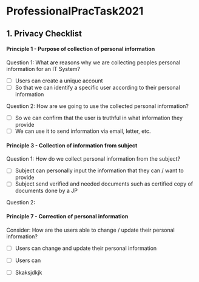 # ProfessionalPracTask2021

## 1. Privacy Checklist
#### Principle 1 - Purpose of collection of personal information

Question 1: What are reasons why we are collecting peoples personal information for an IT System?
- [ ] Users can create a unique account
- [ ] So that we can identify a specific user according to their personal information

Question 2: How are we going to use the collected personal information?
- [ ] So we can confirm that the user is truthful in what information they provide
- [ ] We can use it to send information via email, letter, etc.

#### Principle 3 - Collection of information from subject

Question 1: How do we collect personal information from the subject?
- [ ] Subject can personally input the information that they can / want to provide
- [ ] Subject send verified and needed documents such as certified copy of documents done by a JP

Question 2: 

#### Principle 7 - Correction of personal information

Consider: How are the users able to change / update their personal information?
- [ ] Users can change and update their personal information
- [ ] Users can 

- [ ] Skaksjdkjk
